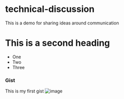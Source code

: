 # technical-discussion
This is a demo for sharing ideas around communication


# This is a second heading
* One
* Two
* Three

### Gist
This is my first gist ![image](https://user-images.githubusercontent.com/77249186/125827014-3fbc68be-474e-4e68-92bb-4db78530c820.png)
